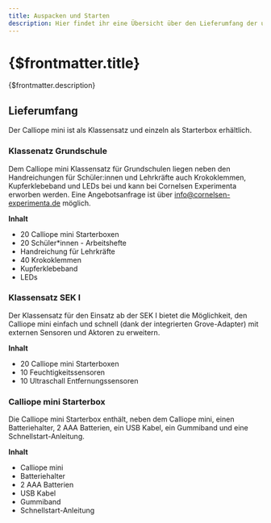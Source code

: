 ```yaml
---
title: Auspacken und Starten
description: Hier findet ihr eine Übersicht über den Lieferumfang der unterschiedlichen Pakete und die ersten Schritte der Inbetriebnahme des Calliope mini.
---
```


# {$frontmatter.title}

{$frontmatter.description}


## Lieferumfang
Der Calliope mini ist als Klassensatz und einzeln als Starterbox erhältlich.

### Klassenatz Grundschule  
 
Dem Calliope mini Klassensatz für Grundschulen liegen neben den Handreichungen für Schüler:innen und Lehrkräfte auch Krokoklemmen, Kupferklebeband und LEDs bei und kann bei Cornelsen Experimenta erworben werden. Eine Angebotsanfrage ist über <info@cornelsen-experimenta.de> möglich.  
  

**Inhalt**
- 20 Calliope mini Starterboxen
- 20 Schüler*innen - Arbeitshefte
- Handreichung für Lehrkräfte
- 40 Krokoklemmen
- Kupferklebeband
- LEDs 

[comment]: # (button fuer bestellen)

### Klassensatz SEK I

Der Klassensatz für den Einsatz ab der SEK I bietet die Möglichkeit, den Calliope mini einfach und schnell (dank der integrierten Grove-Adapter) mit externen Sensoren und Aktoren zu erweitern.

**Inhalt**  
- 20 Calliope mini Starterboxen
- 10 Feuchtigkeitssensoren
- 10 Ultraschall Entfernungssensoren

[comment]: # (button fuer bestellen)

### Calliope mini Starterbox

Die Calliope mini Starterbox enthält, neben dem Calliope mini, einen Batteriehalter, 2 AAA Batterien, ein USB Kabel, ein Gummiband und eine Schnellstart-Anleitung.  

**Inhalt**
- Calliope mini
- Batteriehalter
- 2 AAA Batterien
- USB Kabel
- Gummiband
- Schnellstart-Anleitung
